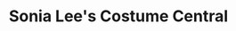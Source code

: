 ---
title: "Sonia Lee's Costume Central"
url: /mandaluyong/sonia-lees-costume-central/
shop: clothes
---
